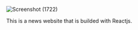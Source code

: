 ![Screenshot (1722)](https://github.com/anfal11/news-website-auth/assets/98157911/9f4d3842-330e-4d6a-bf67-5b9f4b847ce4)

This is a news website that is builded with Reactjs. 
